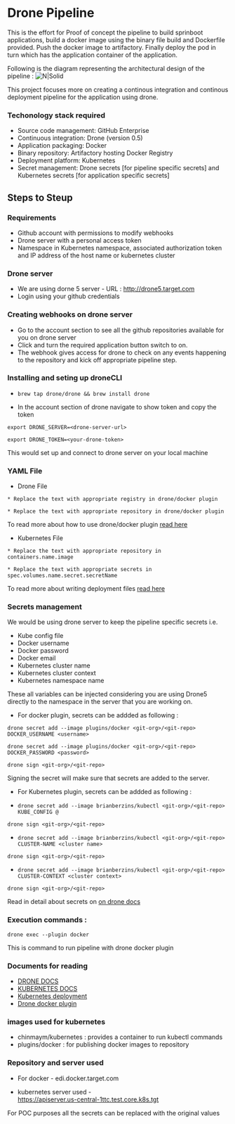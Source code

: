 
# Drone Pipeline 

This is the effort for Proof of concept the pipeline to build sprinboot applications, build a docker image using the binary 
file build and Dockerfile provided. Push the docker image to artifactory. Finally deploy the pod in turn which has the 
application container of the application.

Following is the diagram representing the architectural design of the pipeline :
![N|Solid](https://git.target.com/storage/user/5615/files/2c61f5f6-bffb-11e6-85c9-42410d2e8156)


This project focuses more on creating a continous integration and continous deployment pipeline for the application using drone.

### Techonology stack required
* Source code management: GitHub Enterprise
* Continuous integration: Drone (version 0.5)
* Application packaging: Docker
* Binary repository: Artifactory hosting Docker Registry
* Deployment platform: Kubernetes
* Secret management: Drone secrets [for pipeline specific secrets] and Kubernetes secrets [for application specific secrets]

## Steps to Steup

### Requirements
* Github account with permissions to modify webhooks
* Drone server with a personal access token
* Namespace in Kubernetes namespace, associated authorization token and IP address of the host name or kubernetes cluster 

### Drone server
* We are using dorne 5 server - URL : http://drone5.target.com
* Login using your github credentials

### Creating webhooks on drone server
* Go to the account section to see all the github repositories available for you on drone server
* Click and turn the required application button switch to on.
* The webhook gives access for drone to check on any events happening to the repository and kick off appropriate pipeline step.

### Installing and seting up droneCLI 

* ```brew tap drone/drone && brew install drone```

* In the account section of drone navigate to show token and copy the token

```export DRONE_SERVER=<drone-server-url>```

```export DRONE_TOKEN=<your-drone-token>```

This would set up and connect to drone server on your local machine

### YAML File
* Drone File

```* Replace the text with appropriate registry in drone/docker plugin```

```* Replace the text with appropriate repository in drone/docker plugin```

To read more about how to use drone/docker plugin [read here](https://github.com/drone-plugins/drone-docker)

* Kubernetes File

```* Replace the text with appropriate repository in containers.name.image```

```* Replace the text with appropriate secrets in spec.volumes.name.secret.secretName```


To read more about writing deployment files [read here](http://kubernetes.io/docs/user-guide/deployments/)

### Secrets management

We would be using drone server to keep the pipeline specific secrets i.e.
* Kube config file
* Docker username
* Docker password
* Docker email
* Kubernetes cluster name
* Kubernetes cluster context
* Kubernetes namespace name

These all variables can be injected considering you are using Drone5 directly to the namespace in the server that you are working on.
* For docker plugin, secrets can be addded as following :

```drone secret add --image plugins/docker <git-org>/<git-repo> DOCKER_USERNAME <username>```

```drone secret add --image plugins/docker <git-org>/<git-repo> DOCKER_PASSWORD <password>```

```drone sign <git-org>/<git-repo>```

Signing the secret will make sure that secrets are added to the server.

* For Kubernetes plugin, secrets can be addded as following :

* ```drone secret add --image brianberzins/kubectl <git-org>/<git-repo> KUBE_CONFIG @```

```drone sign <git-org>/<git-repo>```

* ```drone secret add --image brianberzins/kubectl <git-org>/<git-repo> CLUSTER-NAME <cluster name>```

```drone sign <git-org>/<git-repo>```

* ```drone secret add --image brianberzins/kubectl <git-org>/<git-repo> CLUSTER-CONTEXT <cluster context> ```

```drone sign <git-org>/<git-repo>```

Read in detail about secrets on [on drone docs](http://readme.drone.io/usage/secrets/)

### Execution commands :
```drone exec --plugin docker```

This is command to run pipeline with drone docker plugin

### Documents for reading 
* [DRONE DOCS](http://readme.drone.io/setup/overview/)
* [KUBERNETES DOCS](http://kubernetes.io/docs/)
* [Kubernetes deployment ](http://kubernetes.io/docs/user-guide/deployments/)
* [Drone docker plugin](https://github.com/drone-plugins/drone-docker)

### images used for kubernetes
* chinmaym/kubernetes : provides a container to run kubectl commands
* plugins/docker : for publishing docker images to repository

### Repository and server used 
* For docker - 
edi.docker.target.com

* kubernetes server used -  
https://apiserver.us-central-1ttc.test.core.k8s.tgt

For POC purposes all the secrets can be replaced with the original values
